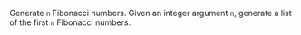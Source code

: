 Generate `n` Fibonacci numbers. Given an integer argument `n`, generate a list of the first `n` Fibonacci numbers.
